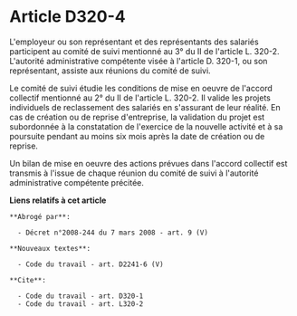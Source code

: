 # Article D320-4

L'employeur ou son représentant et des représentants des salariés participent au comité de suivi mentionné au 3° du II de
l'article L. 320-2. L'autorité administrative compétente visée à l'article D. 320-1, ou son représentant, assiste aux
réunions du comité de suivi.

Le comité de suivi étudie les conditions de mise en oeuvre de l'accord collectif mentionné au 2° du II de l'article L. 320-2.
Il valide les projets individuels de reclassement des salariés en s'assurant de leur réalité. En cas de création ou de
reprise d'entreprise, la validation du projet est subordonnée à la constatation de l'exercice de la nouvelle activité et à sa
poursuite pendant au moins six mois après la date de création ou de reprise.

Un bilan de mise en oeuvre des actions prévues dans l'accord collectif est transmis à l'issue de chaque réunion du comité de
suivi à l'autorité administrative compétente précitée.

**Liens relatifs à cet article**

	**Abrogé par**:

	  - Décret n°2008-244 du 7 mars 2008 - art. 9 (V)

	**Nouveaux textes**:

	  - Code du travail - art. D2241-6 (V)

	**Cite**:

	  - Code du travail - art. D320-1
	  - Code du travail - art. L320-2
